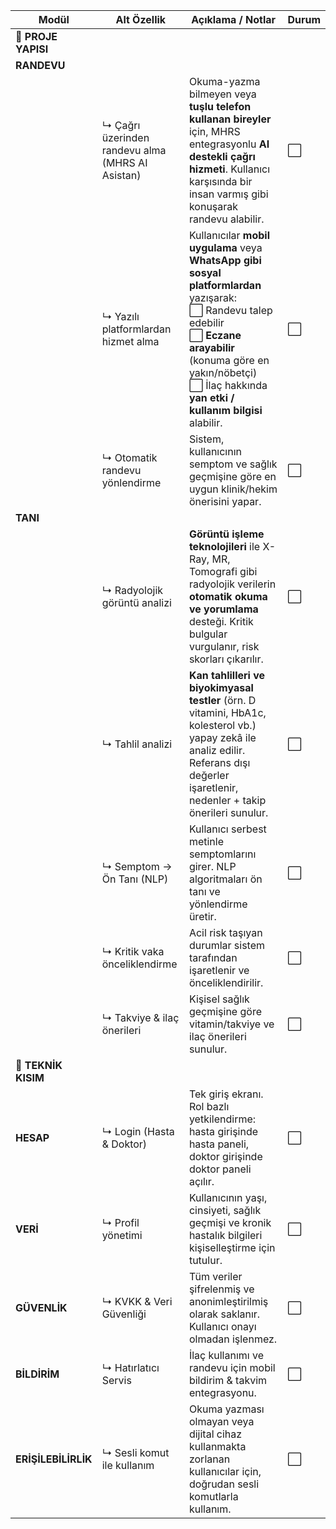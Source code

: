 | Modül               | Alt Özellik                                      | Açıklama / Notlar                                                                                                                                                                                                                                | Durum |
| ------------------- | ------------------------------------------------ | ------------------------------------------------------------------------------------------------------------------------------------------------------------------------------------------------------------------------------------------------ | ----- |
| **📂 PROJE YAPISI** |                                                  |                                                                                                                                                                                                                                                  |       |
| **RANDEVU**         |                                                  |                                                                                                                                                                                                                                                  |       |
|                     | ↳ Çağrı üzerinden randevu alma (MHRS AI Asistan) | Okuma-yazma bilmeyen veya **tuşlu telefon kullanan bireyler** için, MHRS entegrasyonlu **AI destekli çağrı hizmeti**. Kullanıcı karşısında bir insan varmış gibi konuşarak randevu alabilir.                                                     | ⬜     |
|                     | ↳ Yazılı platformlardan hizmet alma              | Kullanıcılar **mobil uygulama** veya **WhatsApp gibi sosyal platformlardan** yazışarak: <br> ⬜ Randevu talep edebilir <br> ⬜ **Eczane arayabilir** (konuma göre en yakın/nöbetçi) <br> ⬜ İlaç hakkında **yan etki / kullanım bilgisi** alabilir. | ⬜     |
|                     | ↳ Otomatik randevu yönlendirme                   | Sistem, kullanıcının semptom ve sağlık geçmişine göre en uygun klinik/hekim önerisini yapar.                                                                                                                                                     | ⬜     |
| **TANI**            |                                                  |                                                                                                                                                                                                                                                  |       |
|                     | ↳ Radyolojik görüntü analizi                     | **Görüntü işleme teknolojileri** ile X-Ray, MR, Tomografi gibi radyolojik verilerin **otomatik okuma ve yorumlama** desteği. Kritik bulgular vurgulanır, risk skorları çıkarılır.                                                                | ⬜     |
|                     | ↳ Tahlil analizi                                 | **Kan tahlilleri ve biyokimyasal testler** (örn. D vitamini, HbA1c, kolesterol vb.) yapay zekâ ile analiz edilir. Referans dışı değerler işaretlenir, nedenler + takip önerileri sunulur.                                                        | ⬜     |
|                     | ↳ Semptom → Ön Tanı (NLP)                        | Kullanıcı serbest metinle semptomlarını girer. NLP algoritmaları ön tanı ve yönlendirme üretir.                                                                                                                                                  | ⬜     |
|                     | ↳ Kritik vaka önceliklendirme                    | Acil risk taşıyan durumlar sistem tarafından işaretlenir ve önceliklendirilir.                                                                                                                                                                   | ⬜     |
|                     | ↳ Takviye & ilaç önerileri                       | Kişisel sağlık geçmişine göre vitamin/takviye ve ilaç önerileri sunulur.                                                                                                                                                                         | ⬜     |
| **🔧 TEKNİK KISIM** |                                                  |                                                                                                                                                                                                                                                  |       |
| **HESAP**           | ↳ Login (Hasta & Doktor)                         | Tek giriş ekranı. Rol bazlı yetkilendirme: hasta girişinde hasta paneli, doktor girişinde doktor paneli açılır.                                                                                                                                  | ⬜     |
| **VERİ**            | ↳ Profil yönetimi                                | Kullanıcının yaşı, cinsiyeti, sağlık geçmişi ve kronik hastalık bilgileri kişiselleştirme için tutulur.                                                                                                                                          | ⬜     |
| **GÜVENLİK**        | ↳ KVKK & Veri Güvenliği                          | Tüm veriler şifrelenmiş ve anonimleştirilmiş olarak saklanır. Kullanıcı onayı olmadan işlenmez.                                                                                                                                                  | ⬜     |
| **BİLDİRİM**        | ↳ Hatırlatıcı Servis                             | İlaç kullanımı ve randevu için mobil bildirim & takvim entegrasyonu.                                                                                                                                                                             | ⬜     |
| **ERİŞİLEBİLİRLİK** | ↳ Sesli komut ile kullanım                       | Okuma yazması olmayan veya dijital cihaz kullanmakta zorlanan kullanıcılar için, doğrudan sesli komutlarla kullanım.                                                                                                                             | ⬜     |
